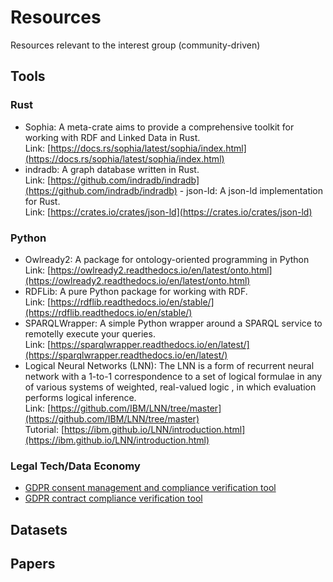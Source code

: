 # Resources

Resources relevant to the interest group (community-driven)

## Tools
  ### Rust
  - Sophia: A meta-crate aims to provide a comprehensive toolkit for working with RDF and Linked Data in Rust.<br>
    Link: [https://docs.rs/sophia/latest/sophia/index.html](https://docs.rs/sophia/latest/sophia/index.html)
   - indradb: A graph database written in Rust.<br>
    Link: [https://github.com/indradb/indradb](https://github.com/indradb/indradb)
    - json-ld: A json-ld implementation for Rust.<br>
    Link: [https://crates.io/crates/json-ld](https://crates.io/crates/json-ld)
    
  ### Python
  - Owlready2: A package for ontology-oriented programming in Python<br>
    Link: [https://owlready2.readthedocs.io/en/latest/onto.html](https://owlready2.readthedocs.io/en/latest/onto.html)
   - RDFLib:  A pure Python package for working with RDF.<br>
    Link: [https://rdflib.readthedocs.io/en/stable/](https://rdflib.readthedocs.io/en/stable/)
   - SPARQLWrapper:  A simple Python wrapper around a SPARQL service to remotelly execute your queries.<br>
    Link: [https://sparqlwrapper.readthedocs.io/en/latest/](https://sparqlwrapper.readthedocs.io/en/latest/)
   -  Logical Neural Networks (LNN):  The LNN is a form of recurrent neural network with a 1-to-1 correspondence to a set of logical formulae in any of various systems of weighted, real-valued logic , in which evaluation performs logical inference.<br>
    Link: [https://github.com/IBM/LNN/tree/master](https://github.com/IBM/LNN/tree/master)<br>Tutorial: [https://ibm.github.io/LNN/introduction.html](https://ibm.github.io/LNN/introduction.html)
  ### Legal Tech/Data Economy
  - [GDPR consent management and compliance verification tool](https://github.com/tekrajchhetri/GDPR_compliance_tool)
- [GDPR contract compliance verification tool](https://github.com/AmarTauqeer/Contract/)


## Datasets


## Papers
 
